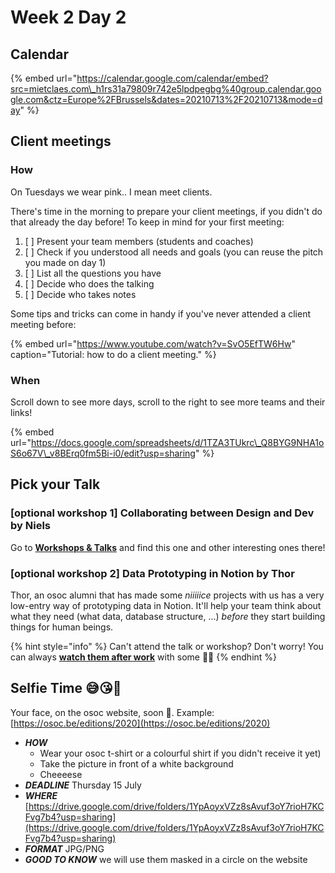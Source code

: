 # Week 2 Day 2

## Calendar

{% embed url="https://calendar.google.com/calendar/embed?src=mietclaes.com\_h1rs31a79809r742e5lpdpegbg%40group.calendar.google.com&ctz=Europe%2FBrussels&dates=20210713%2F20210713&mode=day" %}

## Client meetings

### How

On Tuesdays we wear pink.. I mean meet clients.

There's time in the morning to prepare your client meetings, if you didn't do that already the day before! To keep in mind for your first meeting:

1. [ ] Present your team members \(students and coaches\)
2. [ ] Check if you understood all needs and goals \(you can reuse the pitch you made on day 1\)
3. [ ] List all the questions you have
4. [ ] Decide who does the talking
5. [ ] Decide who takes notes

Some tips and tricks can come in handy if you've never attended a client meeting before:

{% embed url="https://www.youtube.com/watch?v=SvO5EfTW6Hw" caption="Tutorial: how to do a client meeting." %}

### When

Scroll down to see more days, scroll to the right to see more teams and their links!

{% embed url="https://docs.google.com/spreadsheets/d/1TZA3TUkrc\_Q8BYG9NHA1oS6o67V\_v8BErq0fm5Bi-i0/edit?usp=sharing" %}

## Pick your Talk

### \[optional workshop 1\] Collaborating between Design and Dev by Niels

Go to [**Workshops & Talks**](../../workshops-and-talks.md) and find this one and other interesting ones there!

### \[optional workshop 2\] Data Prototyping in Notion by Thor

Thor, an osoc alumni that has made some _niiiiice_ projects with us has a very low-entry way of prototyping data in Notion. It'll help your team think about what they need \(what data, database structure, ...\) _before_ they start building things for human beings.  

{% hint style="info" %}
Can't attend the talk or workshop? Don't worry! You can always [**watch them after work**](../../workshops-and-talks.md) with some 🍿🥤
{% endhint %}

## Selfie Time 😅😘🐣

Your face, on the osoc website, soon 👀. Example: [https://osoc.be/editions/2020](https://osoc.be/editions/2020)

* _**HOW**_
  * Wear your osoc t-shirt or a colourful shirt if you didn't receive it yet\)
  * Take the picture in front of a white background
  * Cheeeese
* _**DEADLINE**_  Thursday 15 July
* _**WHERE**_ [https://drive.google.com/drive/folders/1YpAoyxVZz8sAvuf3oY7rioH7KCFvg7b4?usp=sharing](https://drive.google.com/drive/folders/1YpAoyxVZz8sAvuf3oY7rioH7KCFvg7b4?usp=sharing)
* _**FORMAT**_ JPG/PNG
* _**GOOD TO KNOW**_ we will use them masked in a circle on the website

